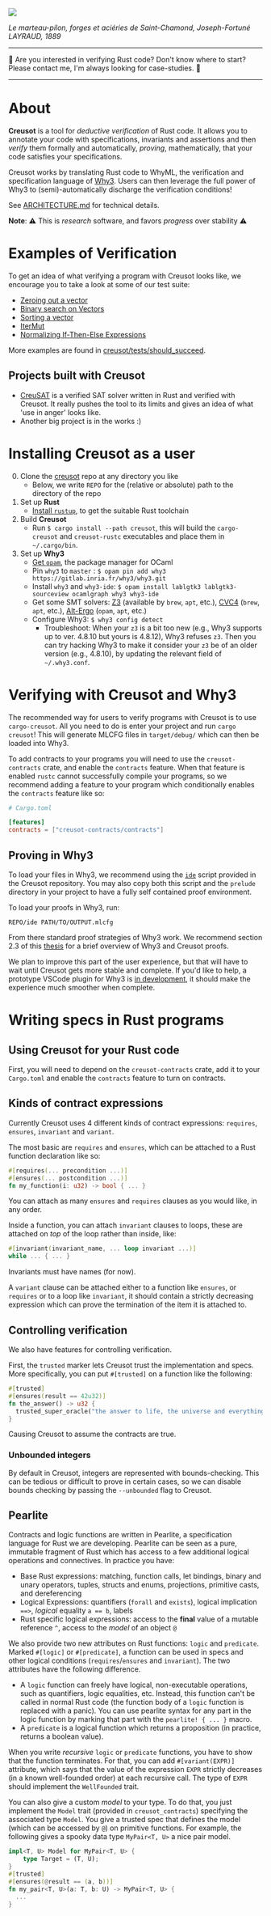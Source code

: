 ![](/static/marteau.jpg)

*Le marteau-pilon, forges et aciéries de Saint-Chamond, Joseph-Fortuné LAYRAUD, 1889*

----

📢 Are you interested in verifying Rust code? Don't know where to start? Please contact me, I'm always looking for case-studies. 📢

----

# About

**Creusot** is a tool for *deductive verification* of Rust code. It allows you to annotate your code with specifications, invariants and assertions and then *verify* them formally and automatically, *proving*, mathematically, that your code satisfies your specifications.

Creusot works by translating Rust code to WhyML, the verification and specification language of [Why3](https://why3.lri.fr). Users can then leverage the full power of Why3 to (semi)-automatically discharge the verification conditions!

See [ARCHITECTURE.md](ARCHITECTURE.md) for technical details.

**Note**: :warning: This is _research_ software, and favors _progress_ over stability :warning:

# Examples of Verification

To get an idea of what verifying a program with Creusot looks like, we encourage you to take a look at some of our test suite:

- [Zeroing out a vector](creusot/tests/should_succeed/vector/01.rs)
- [Binary search on Vectors](creusot/tests/should_succeed/vector/04_binary_search.rs)
- [Sorting a vector](creusot/tests/should_succeed/vector/02_gnome.rs)
- [IterMut](creusot/tests/should_succeed/iterators/02_iter_mut.rs)
- [Normalizing If-Then-Else Expressions](creusot/tests/should_succeed/ite_normalize.rs)

More examples are found in [creusot/tests/should_succeed](creusot/tests/should_succeed).

## Projects built with Creusot

- [CreuSAT](https://github.com/sarsko/creusat) is a verified SAT solver written in Rust and verified with Creusot. It really pushes the tool to its limits and gives an idea of what 'use in anger' looks like.
- Another big project is in the works :)

# Installing Creusot as a user

0. Clone the [creusot](https://github.com/xldenis/creusot/) repo at any directory you like
    - Below, we write `REPO` for the (relative or absolute) path to the directory of the repo
1. Set up **Rust**
    - [Install `rustup`](https://www.rust-lang.org/tools/install), to get the suitable Rust toolchain
2. Build **Creusot**
    - Run `$ cargo install --path creusot`, this will build the `cargo-creusot` and `creusot-rustc` executables and place them in `~/.cargo/bin`.
3. Set up **Why3**
    - [Get `opam`](https://opam.ocaml.org/doc/Install.html), the package manager for OCaml
    - Pin `why3` to `master` : `$ opam pin add why3 https://gitlab.inria.fr/why3/why3.git`
    - Install `why3` and `why3-ide`: `$ opam install lablgtk3 lablgtk3-sourceview ocamlgraph why3 why3-ide`
    - Get some SMT solvers: [Z3](https://github.com/Z3Prover/z3) (available by `brew`, `apt`, etc.), [CVC4](https://cvc4.github.io/) (`brew`, `apt`, etc.), [Alt-Ergo](https://alt-ergo.ocamlpro.com/) (`opam`, `apt`, etc.)
    - Configure Why3: `$ why3 config detect`
      * Troubleshoot:
        When your `z3` is a bit too new (e.g., Why3 supports up to ver. 4.8.10 but yours is 4.8.12), Why3 refuses `z3`.
        Then you can try hacking Why3 to make it consider your `z3` be of an older version (e.g., 4.8.10), by updating the relevant field of `~/.why3.conf`.

# Verifying with Creusot and Why3

The recommended way for users to verify programs with Creusot is to use `cargo-creusot`.
All you need to do is enter your project and run `cargo creusot`!
This will generate MLCFG files in `target/debug/` which can then be loaded into Why3.


To add contracts to your programs you will need to use the `creusot-contracts` crate, and enable the `contracts` feature.
When that feature is enabled `rustc` cannot successfully compile your programs, so we recommend adding a feature to your program which conditionally enables the `contracts` feature like so:

```toml
# Cargo.toml

[features]
contracts = ["creusot-contracts/contracts"]
```

## Proving in Why3

To load your files in Why3, we recommend using the [`ide`](./ide) script provided in the Creusot repository.
You may also copy both this script and the `prelude` directory in your project to have a fully self contained proof environment.

To load your proofs in Why3, run:

```
REPO/ide PATH/TO/OUTPUT.mlcfg
```

From there standard proof strategies of Why3 work. We recommend section 2.3 of this [thesis](https://sarsko.github.io/_pages/SarekSkot%C3%A5m_thesis.pdf) for a brief overview of Why3 and Creusot proofs.

We plan to improve this part of the user experience, but that will have to wait until Creusot gets more stable and complete.
If you'd like to help, a prototype VSCode plugin for Why3 is [in development](https://github.com/xldenis/whycode), it should make the experience much smoother when complete.

# Writing specs in Rust programs

## Using Creusot for your Rust code

First, you will need to depend on the `creusot-contracts` crate, add it to your `Cargo.toml` and enable the `contracts` feature to turn on contracts.

## Kinds of contract expressions

Currently Creusot uses 4 different kinds of contract expressions: `requires`, `ensures`, `invariant` and `variant`.

The most basic are `requires` and `ensures`, which can be attached to a Rust function declaration like so:
```rust
#[requires(... precondition ...)]
#[ensures(... postcondition ...)]
fn my_function(i: u32) -> bool { ... }
```
You can attach as many `ensures` and `requires` clauses as you would like, in any order.

Inside a function, you can attach `invariant` clauses to loops, these are attached on *top* of the loop rather than inside, like:
```rust
#[invariant(invariant_name, ... loop invariant ...)]
while ... { ... }
```
Invariants must have names (for now).

A `variant` clause can be attached either to a function like `ensures`, or `requires` or to a loop like `invariant`, it should contain a strictly decreasing expression which can prove the termination of the item it is attached to.

## Controlling verification

We also have features for controlling verification.

First, the `trusted` marker lets Creusot trust the implementation and specs.
More specifically, you can put `#[trusted]` on a function like the following:
```rust
#[trusted]
#[ensures(result == 42u32)]
fn the_answer() -> u32 {
  trusted_super_oracle("the answer to life, the universe and everything")
}
```

Causing Creusot to assume the contracts are true.

### Unbounded integers

By default in Creusot, integers are represented with bounds-checking. This can be tedious or difficult to prove in certain cases, so we can disable bounds checking by passing the `--unbounded` flag to Creusot.


## Pearlite

Contracts and logic functions are written in Pearlite, a specification language for Rust we are developing. Pearlite can be seen as a pure, immutable fragment of Rust which has access to a few additional logical operations and connectives. In practice you have:
- Base Rust expressions: matching, function calls, let bindings, binary and unary operators, tuples, structs and enums, projections, primitive casts, and dereferencing
- Logical Expressions: quantifiers (`forall` and `exists`), logical implication `==>`, *logical* equality `a == b`, labels
- Rust specific logical expressions: access to the **final** value of a mutable reference `^`, access to the *model* of an object `@`

We also provide two new attributes on Rust functions: `logic` and `predicate`.
Marked  `#[logic]` or `#[predicate]`, a function can be used in specs and other logical conditions (`requires`/`ensures` and `invariant`).
The two attributes have the following difference.
- A `logic` function can freely have logical, non-executable operations, such as quantifiers, logic equalities, etc. Instead, this function can't be called in normal Rust code (the function body of a `logic` function is replaced with a panic).
  You can use pearlite syntax for any part in the logic function by marking that part with the `pearlite! { ... }` macro.
- A `predicate` is a logical function which returns a proposition (in practice, returns a boolean value).

When you write *recursive* `logic` or `predicate` functions, you have to show that the function terminates.
For that, you can add `#[variant(EXPR)]` attribute, which says that the value of the expression `EXPR` strictly decreases (in a known well-founded order) at each recursive call.
The type of `EXPR` should implement the `WellFounded` trait.

You can also give a custom *model* to your type.
To do that, you just implement the `Model` trait (provided in `creusot_contracts`) specifying the associated type `Model`.
You give a trusted spec that defines the model (which can be accessed by `@`) on primitive functions.
For example, the following gives a spooky data type `MyPair<T, U>` a nice pair model.
```rust
impl<T, U> Model for MyPair<T, U> {
    type Target = (T, U);
}
#[trusted]
#[ensures(@result == (a, b))]
fn my_pair<T, U>(a: T, b: U) -> MyPair<T, U> {
  ...
}
```
